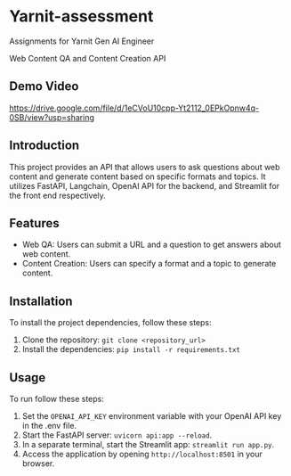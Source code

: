 # Yarnit-assessment
Assignments for Yarnit Gen AI Engineer

Web Content QA and Content Creation API

## Demo Video

https://drive.google.com/file/d/1eCVoU10cpp-Yt2112_0EPkOpnw4q-0SB/view?usp=sharing

## Introduction

This project provides an API that allows users to ask questions about web content and generate content based on specific formats and topics. It utilizes FastAPI, Langchain, OpenAI API for the backend, and Streamlit for the front end respectively.

## Features

- Web QA: Users can submit a URL and a question to get answers about web content.
- Content Creation: Users can specify a format and a topic to generate content.

## Installation

To install the project dependencies, follow these steps:

1. Clone the repository: `git clone <repository_url>`
2. Install the dependencies: `pip install -r requirements.txt`

## Usage

To run follow these steps:

1. Set the `OPENAI_API_KEY` environment variable with your OpenAI API key in the .env file.
2. Start the FastAPI server: `uvicorn api:app --reload`.
3. In a separate terminal, start the Streamlit app: `streamlit run app.py`.
4. Access the application by opening `http://localhost:8501` in your browser.
